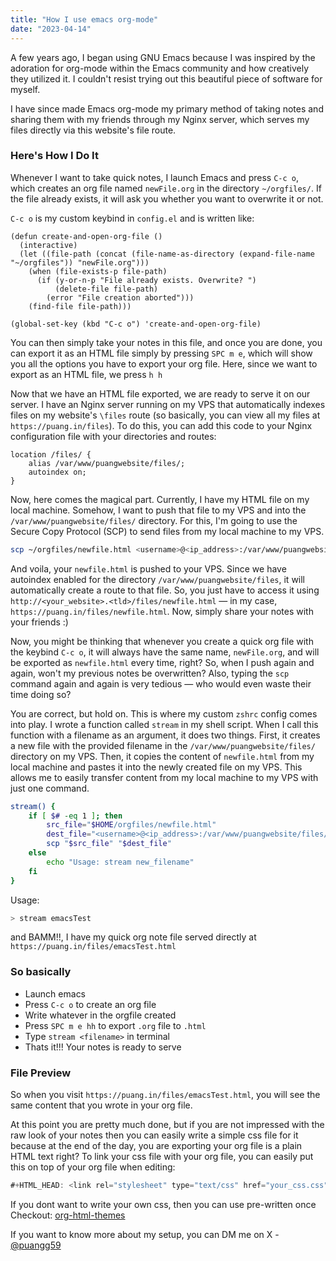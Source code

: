 ```yaml
---
title: "How I use emacs org-mode"
date: "2023-04-14"
---
```


A few years ago, I began using GNU Emacs because I was inspired by the adoration for org-mode within the Emacs community and how creatively they utilized it.
I couldn't resist trying out this beautiful piece of software for myself.

I have since made Emacs org-mode my primary method of taking notes and sharing them with my friends through my Nginx server, which serves my files
directly via this website's file route.

### Here's How I Do It

Whenever I want to take quick notes, I launch Emacs and press `C-c o`, which creates an org file named `newFile.org` in the directory `~/orgfiles/`.
If the file already exists, it will ask you whether you want to overwrite it or not.

`C-c o` is my custom keybind in `config.el` and is written like:

```elisp
(defun create-and-open-org-file ()
  (interactive)
  (let ((file-path (concat (file-name-as-directory (expand-file-name "~/orgfiles")) "newFile.org")))
    (when (file-exists-p file-path)
      (if (y-or-n-p "File already exists. Overwrite? ")
          (delete-file file-path)
        (error "File creation aborted")))
    (find-file file-path)))

(global-set-key (kbd "C-c o") 'create-and-open-org-file)
```

You can then simply take your notes in this file, and once you are done, you can export it as an HTML file simply by pressing `SPC m e`, which will show you
all the options you have to export your org file.
Here, since we want to export as an HTML file, we press `h h`

Now that we have an HTML file exported, we are ready to serve it on our server. I have an Nginx server running on my VPS that automatically indexes
files on my website's `\files` route (so basically, you can view all my files at `https://puang.in/files`).
To do this, you can add this code to your Nginx configuration file with your directories and routes:

```nginx
location /files/ {
    alias /var/www/puangwebsite/files/;
    autoindex on;
}
```

Now, here comes the magical part. Currently, I have my HTML file on my local machine. Somehow, I want to push that file to my VPS and into the `/var/www/puangwebsite/files/`
directory. For this, I'm going to use the Secure Copy Protocol (SCP) to send files from my local machine to my VPS.

```bash
scp ~/orgfiles/newfile.html <username>@<ip_address>:/var/www/puangwebsite/files/
```

And voila, your `newfile.html` is pushed to your VPS. Since we have autoindex enabled for the directory `/var/www/puangwebsite/files`, it will automatically create a route
to that file. So, you just have to access it using `http://<your_website>.<tld>/files/newfile.html` — in my case, `https://puang.in/files/newfile.html`.
Now, simply share your notes with your friends :)

Now, you might be thinking that whenever you create a quick org file with the keybind `C-c o`, it will always have the same name, `newFile.org`, and will
be exported as `newfile.html` every time, right? So, when I push again and again, won't my previous notes be overwritten? Also, typing the `scp` command
again and again is very tedious — who would even waste their time doing so?

You are correct, but hold on. This is where my custom `zshrc` config comes into play. I wrote a function called `stream` in my shell script.
When I call this function with a filename as an argument, it does two things. First, it creates a new file with the provided filename in the
`/var/www/puangwebsite/files/` directory on my VPS. Then, it copies the content of `newfile.html` from my local machine and pastes it into the newly
created file on my VPS. This allows me to easily transfer content from my local machine to my VPS with just one command.

```bash
stream() {
    if [ $# -eq 1 ]; then
        src_file="$HOME/orgfiles/newfile.html"
        dest_file="<username>@<ip_address>:/var/www/puangwebsite/files/$1.html"
        scp "$src_file" "$dest_file"
    else
        echo "Usage: stream new_filename"
    fi
}
```

Usage:

```bash
> stream emacsTest
```

and BAMM!!, I have my quick org note file served directly at `https://puang.in/files/emacsTest.html`

### So basically

- Launch emacs
- Press `C-c o` to create an org file
- Write whatever in the orgfile created
- Press `SPC m e hh` to export `.org` file to `.html`
- Type `stream <filename>` in terminal
- Thats it!!! Your notes is ready to serve

### File Preview

So when you visit `https://puang.in/files/emacsTest.html`, you will see the same content that you wrote in your org file.

At this point you are pretty much done, but if you are not impressed with the raw look of
your notes then you can easily write a simple css file for it because at the end of the day,
you are exporting your org file is a plain HTML text right?
To link your css file with your org file, you can easily put this on top of your org file when editing:

```js
#+HTML_HEAD: <link rel="stylesheet" type="text/css" href="your_css.css" />
```

If you dont want to write your own css, then you can use pre-written once
Checkout: [org-html-themes](https://github.com/fniessen/org-html-themes?tab=readme-ov-file)

If you want to know more about my setup, you can DM me on X - [@puangg59](https://twitter.com/puangg59)
